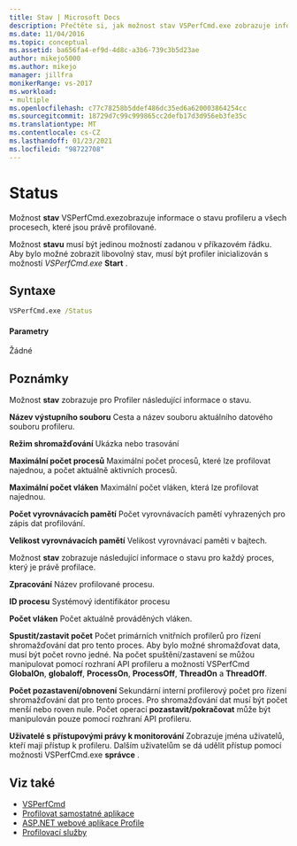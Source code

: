 ```yaml
---
title: Stav | Microsoft Docs
description: Přečtěte si, jak možnost stav VSPerfCmd.exe zobrazuje informace o stavu profileru a všech procesech, které se momentálně profilují.
ms.date: 11/04/2016
ms.topic: conceptual
ms.assetid: ba656fa4-ef9d-4d8c-a3b6-739c3b5d23ae
author: mikejo5000
ms.author: mikejo
manager: jillfra
monikerRange: vs-2017
ms.workload:
- multiple
ms.openlocfilehash: c77c78258b5ddef486dc35ed6a620003864254cc
ms.sourcegitcommit: 18729d7c99c999865cc2defb17d3d956eb3fe35c
ms.translationtype: MT
ms.contentlocale: cs-CZ
ms.lasthandoff: 01/23/2021
ms.locfileid: "98722708"
---
```

# <a name="status"></a>Status
Možnost  **stav** VSPerfCmd.exezobrazuje informace o stavu profileru a všech procesech, které jsou právě profilované.

 Možnost **stavu** musí být jedinou možností zadanou v příkazovém řádku. Aby bylo možné zobrazit libovolný stav, musí být profiler inicializován s možností *VSPerfCmd.exe* **Start** .

## <a name="syntax"></a>Syntaxe

```cmd
VSPerfCmd.exe /Status
```

#### <a name="parameters"></a>Parametry
 Žádné

## <a name="remarks"></a>Poznámky
 Možnost **stav** zobrazuje pro Profiler následující informace o stavu.

 **Název výstupního souboru** Cesta a název souboru aktuálního datového souboru profileru.

 **Režim shromažďování** Ukázka nebo trasování

 **Maximální počet procesů** Maximální počet procesů, které lze profilovat najednou, a počet aktuálně aktivních procesů.

 **Maximální počet vláken** Maximální počet vláken, která lze profilovat najednou.

 **Počet vyrovnávacích pamětí** Počet vyrovnávacích pamětí vyhrazených pro zápis dat profilování.

 **Velikost vyrovnávacích pamětí** Velikost vyrovnávací paměti v bajtech.

 Možnost **stav** zobrazuje následující informace o stavu pro každý proces, který je právě profilace.

 **Zpracování** Název profilované procesu.

 **ID procesu** Systémový identifikátor procesu

 **Počet vláken** Počet aktuálně prováděných vláken.

 **Spustit/zastavit počet** Počet primárních vnitřních profilerů pro řízení shromažďování dat pro tento proces. Aby bylo možné shromažďovat data, musí být počet rovno jedné. Na počet spuštění/zastavení se můžou manipulovat pomocí rozhraní API profileru a možností VSPerfCmd **GlobalOn**, **globaloff**, **ProcessOn**, **ProcessOff**, **ThreadOn** a **ThreadOff**.

 **Počet pozastavení/obnovení** Sekundární interní profilerový počet pro řízení shromažďování dat pro tento proces. Pro shromažďování dat musí být počet menší nebo roven nule. Počet operací **pozastavit/pokračovat** může být manipulován pouze pomocí rozhraní API profileru.

 **Uživatelé s přístupovými právy k monitorování** Zobrazuje jména uživatelů, kteří mají přístup k profileru. Dalším uživatelům se dá udělit přístup pomocí možnosti VSPerfCmd.exe **správce** .

## <a name="see-also"></a>Viz také
- [VSPerfCmd](../profiling/vsperfcmd.md)
- [Profilovat samostatné aplikace](../profiling/command-line-profiling-of-stand-alone-applications.md)
- [ASP.NET webové aplikace Profile](../profiling/command-line-profiling-of-aspnet-web-applications.md)
- [Profilovací služby](../profiling/command-line-profiling-of-services.md)
